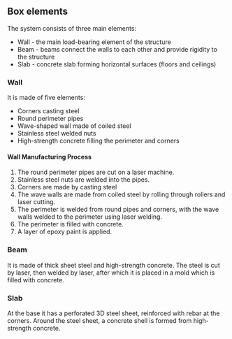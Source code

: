 
## Box elements
The system consists of three main elements:
- Wall - the main load-bearing element of the structure
- Beam - beams connect the walls to each other and provide rigidity to the structure
- Slab - concrete slab forming horizontal surfaces (floors and ceilings)

### Wall
It is made of five elements:
- Corners  casting steel
- Round perimeter pipes  
- Wave-shaped wall made of coiled steel
- Stainless steel welded nuts
- High-strength concrete filling the perimeter and corners

#### Wall Manufacturing Process
1. The round perimeter pipes are cut on a laser machine.
2. Stainless steel nuts are welded into the pipes.
3. Corners are made by casting steel
4. The wave walls are made from coiled steel by rolling through rollers and laser cutting.
5. The perimeter is welded from round pipes and corners, with the wave walls welded to the perimeter using laser welding.
6. The perimeter is filled with concrete.
7. A layer of epoxy paint is applied.


### Beam
It is made of thick sheet steel and high-strength concrete. The steel is cut by laser, then welded by laser, after which it is placed in a mold which is filled with concrete.

### Slab 
At the base it has a perforated 3D steel sheet, reinforced with rebar at the corners. Around the steel sheet, a concrete shell is formed from high-strength concrete.